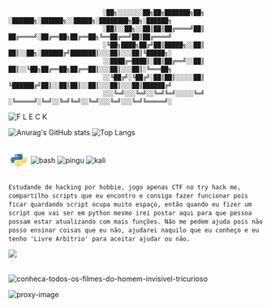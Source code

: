 
```

                          ░██╗░░░░░░░██╗██╗███████╗██╗  ░██████╗░██████╗░░█████╗░████████╗██╗░██████╗
                          ░██║░░██╗░░██║██║██╔════╝██║  ██╔════╝░██╔══██╗██╔══██╗╚══██╔══╝██║██╔════╝
                          ░╚██╗████╗██╔╝██║█████╗░░██║  ██║░░██╗░██████╔╝███████║░░░██║░░░██║╚█████╗░
                          ░░████╔═████║░██║██╔══╝░░██║  ██║░░╚██╗██╔══██╗██╔══██║░░░██║░░░██║░╚═══██╗
                          ░░╚██╔╝░╚██╔╝░██║██║░░░░░██║  ╚██████╔╝██║░░██║██║░░██║░░░██║░░░██║██████╔╝
                          ░░░╚═╝░░░╚═╝░░╚═╝╚═╝░░░░░╚═╝  ░╚═════╝░╚═╝░░╚═╝╚═╝░░╚═╝░░░╚═╝░░░╚═╝╚═════╝░
```


![F L E C K](https://github.com/00fleck/00fleck/assets/70480704/ba1b18c0-fae1-4bc0-8efb-56fbf0ede3a7)



![Anurag's GitHub stats](https://github-readme-stats.vercel.app/api?username=00fleck&show_icons=true&theme=dark)
![Top Langs](https://github-readme-stats.vercel.app/api/top-langs/?username=00fleck&layout=compact&show_icons=true&theme=dark)

<div style="display: inline_block"><br>
 <img align="center" alt="Python" height="30" width="40" src="https://raw.githubusercontent.com/devicons/devicon/master/icons/python/python-original.svg">
 <img align="center" alt="bash" height="30" width="35" src="https://github.com/00fleck/00fleck/assets/70480704/70e04056-68db-4bc2-95f3-cef46e1aa2f6">
 <img align="center" alt="pingu" height="30" width="40" <img src="https://cdn.jsdelivr.net/gh/devicons/devicon@latest/icons/linux/linux-original.svg" />
 <img align="center" alt="kali" height="30" width="30" <img src="https://github.com/00fleck/00fleck/assets/70480704/36490f3f-18f4-4051-9972-b5ea1d372ca0" />
 
          
 
</div>
  
  ##

`Estudande de hacking por hobbie, jogo apenas CTF no try hack me, compartilho scripts que eu encontro e consigo fazer funcionar pois ficar quardando script ocupa muito espaço,
então quando eu fizer um script que vai ser em python mesmo irei postar aqui para que pessoa possam estar atualizando com mais funções.
 Não me pedem ajuda pois não posso ensinar coisas que eu não, ajudarei naquilo que eu conheço e eu tenho 'Livre Arbítrio' para aceitar ajudar ou não.`
 
<div> 
 <a href="https://discord.gg" target="_blank"><img src="https://img.shields.io/badge/Discord-7289DA?style=for-the-badge&logo=discord&logoColor=white" target="_blank"></a> 
  
</div>

  ##

 

![conheca-todos-os-filmes-do-homem-invisivel-tricurioso](https://github.com/00fleck/00fleck/assets/70480704/5affa279-6787-41d2-ab38-1c07fcd0e5ef)

![proxy-image](https://github.com/00fleck/00fleck/assets/70480704/88293ed8-6229-4f0d-ab39-5b86113b536a)


